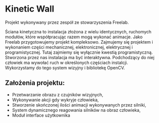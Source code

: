 # Kinetic Wall

Projekt wykonywany przez zespół ze stowarzyszenia Freelab.

Ściana kinetyczna to instalacja złożona z wielu identycznych, ruchomych modułów, które współpracując razem mogą wykonać animacje. Jako Freelab przygotowujemy projekt kompleksowo. 
Zajmujemy się projektem i wykonaniem części mechanicznej, elektronicznej, elektrycznej i programistycznej. Tutaj zajmiemy się wyłącznie kwestią programistyczną. 
Stworzona przez nas instalacja ma być interaktywna. Podchodzący do niej człowiek ma wywołać ruch w określonych częściach instalcji. Wykorzystamy do tego system wizyjny i bibliotekę OpenCV.

## Założenia projektu:
- Przetwarzanie obrazu z czujników wizyjnych,
- Wykonywanie akcji gdy wykryje człowieka,
- Stworzenie skończonej ilości animacji wykonywanych przez silniki,
- System dynamicznego reagowania silników na obraz człowieka,
- Moduł interface użytkownika
